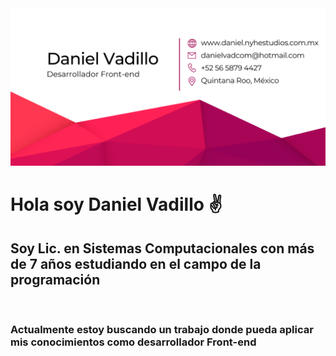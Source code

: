<img src="Daniel Vad.png" alt="Imagen de inicio">

<h1>Hola soy Daniel Vadillo ✌️ </h1>
<h2> Soy Lic. en Sistemas Computacionales con más de 7 años estudiando en el campo de la programación</h2>
<br>
<h3>Actualmente estoy buscando un trabajo donde pueda aplicar mis conocimientos como desarrollador Front-end</h3>
<!--
**danielAdmZ/danielAdmZ** is a ✨ _special_ ✨ repository because its `README.md` (this file) appears on your GitHub profile.

Here are some ideas to get you started:

- 🔭 I’m currently working on ...
- 🌱 I’m currently learning ...
- 👯 I’m looking to collaborate on ...
- 🤔 I’m looking for help with ...
- 💬 Ask me about ...
- 📫 How to reach me: ...
- 😄 Pronouns: ...
- ⚡ Fun fact: ...
-->
